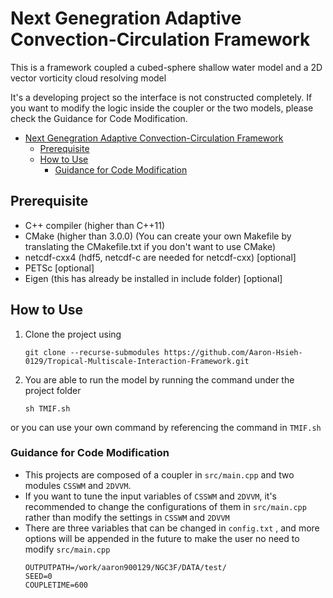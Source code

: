 # Next Genegration Adaptive Convection-Circulation Framework


This is a framework coupled a cubed-sphere shallow water model and a 2D vector vorticity cloud resolving model

It's a developing project so the interface is not constructed completely. If you want to modify the logic inside the coupler or the two models, please check the Guidance for Code Modification.

- [Next Genegration Adaptive Convection-Circulation Framework](#next-genegration-adaptive-convection-circulation-framework)
  - [Prerequisite](#prerequisite)
  - [How to Use](#how-to-use)
    - [Guidance for Code Modification](#guidance-for-code-modification)

## Prerequisite

- C++ compiler (higher than C++11)
- CMake (higher than 3.0.0) (You can create your own Makefile by translating the CMakefile.txt if you don't want to use CMake)
- netcdf-cxx4 (hdf5, netcdf-c are needed for netcdf-cxx) [optional]
- PETSc [optional]
- Eigen (this has already be installed in include folder) [optional]

  
## How to Use

1. Clone the project using

   ```
   git clone --recurse-submodules https://github.com/Aaron-Hsieh-0129/Tropical-Multiscale-Interaction-Framework.git
   ```

2. You are able to run the model by running the command under the project folder

    ```
    sh TMIF.sh
    ```

or you can use your own command by referencing the command in `TMIF.sh`


### Guidance for Code Modification
- This projects are composed of a coupler in `src/main.cpp` and two modules `CSSWM` and `2DVVM`. 
- If you want to tune the input variables of `CSSWM` and `2DVVM`, it's recommended to change the configurations of them in `src/main.cpp` rather than modify the settings in `CSSWM` and `2DVVM`
- There are three variables that can be changed in `config.txt` , and more options will be appended in the future to make the user no need to modify `src/main.cpp`
    ```
    OUTPUTPATH=/work/aaron900129/NGC3F/DATA/test/
    SEED=0
    COUPLETIME=600
    ```
